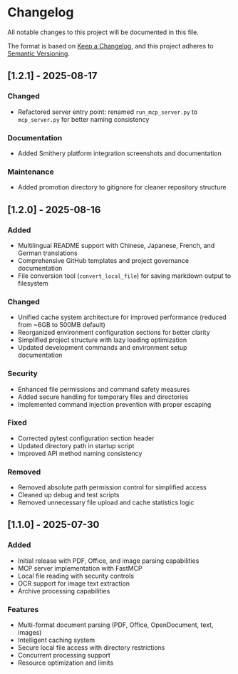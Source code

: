 # Changelog

All notable changes to this project will be documented in this file.

The format is based on [Keep a Changelog](https://keepachangelog.com/en/1.0.0/),
and this project adheres to [Semantic Versioning](https://semver.org/spec/v2.0.0.html).

## [1.2.1] - 2025-08-17

### Changed
- Refactored server entry point: renamed `run_mcp_server.py` to `mcp_server.py` for better naming consistency

### Documentation
- Added Smithery platform integration screenshots and documentation

### Maintenance
- Added promotion directory to gitignore for cleaner repository structure

## [1.2.0] - 2025-08-16

### Added
- Multilingual README support with Chinese, Japanese, French, and German translations
- Comprehensive GitHub templates and project governance documentation
- File conversion tool (`convert_local_file`) for saving markdown output to filesystem

### Changed
- Unified cache system architecture for improved performance (reduced from ~6GB to 500MB default)
- Reorganized environment configuration sections for better clarity
- Simplified project structure with lazy loading optimization
- Updated development commands and environment setup documentation

### Security
- Enhanced file permissions and command safety measures
- Added secure handling for temporary files and directories
- Implemented command injection prevention with proper escaping

### Fixed
- Corrected pytest configuration section header
- Updated directory path in startup script
- Improved API method naming consistency

### Removed
- Removed absolute path permission control for simplified access
- Cleaned up debug and test scripts
- Removed unnecessary file upload and cache statistics logic

## [1.1.0] - 2025-07-30

### Added
- Initial release with PDF, Office, and image parsing capabilities
- MCP server implementation with FastMCP
- Local file reading with security controls
- OCR support for image text extraction
- Archive processing capabilities

### Features
- Multi-format document parsing (PDF, Office, OpenDocument, text, images)
- Intelligent caching system
- Secure local file access with directory restrictions
- Concurrent processing support
- Resource optimization and limits